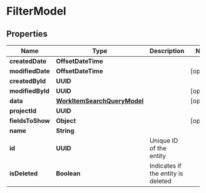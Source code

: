 

# FilterModel


## Properties

| Name | Type | Description | Notes |
|------------ | ------------- | ------------- | -------------|
|**createdDate** | **OffsetDateTime** |  |  |
|**modifiedDate** | **OffsetDateTime** |  |  [optional] |
|**createdById** | **UUID** |  |  |
|**modifiedById** | **UUID** |  |  [optional] |
|**data** | [**WorkItemSearchQueryModel**](WorkItemSearchQueryModel.md) |  |  [optional] |
|**projectId** | **UUID** |  |  |
|**fieldsToShow** | **Object** |  |  [optional] |
|**name** | **String** |  |  |
|**id** | **UUID** | Unique ID of the entity |  |
|**isDeleted** | **Boolean** | Indicates if the entity is deleted |  |



